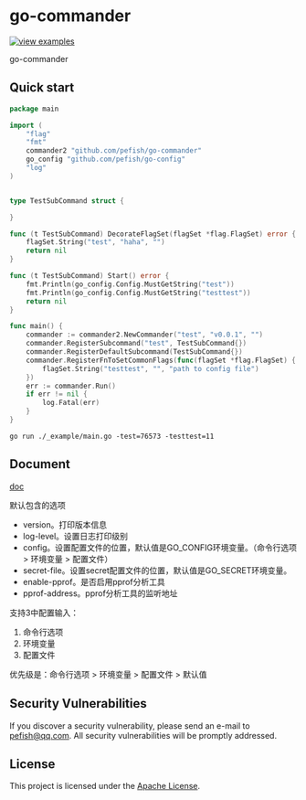 # go-commander

[![view examples](https://img.shields.io/badge/learn%20by-examples-0C8EC5.svg?style=for-the-badge&logo=go)](https://github.com/pefish/go-commander)

go-commander

## Quick start

```go
package main

import (
	"flag"
	"fmt"
	commander2 "github.com/pefish/go-commander"
	go_config "github.com/pefish/go-config"
	"log"
)


type TestSubCommand struct {

}

func (t TestSubCommand) DecorateFlagSet(flagSet *flag.FlagSet) error {
	flagSet.String("test", "haha", "")
	return nil
}

func (t TestSubCommand) Start() error {
	fmt.Println(go_config.Config.MustGetString("test"))
	fmt.Println(go_config.Config.MustGetString("testtest"))
	return nil
}

func main() {
	commander := commander2.NewCommander("test", "v0.0.1", "")
	commander.RegisterSubcommand("test", TestSubCommand{})
	commander.RegisterDefaultSubcommand(TestSubCommand{})
	commander.RegisterFnToSetCommonFlags(func(flagSet *flag.FlagSet) {
		flagSet.String("testtest", "", "path to config file")
	})
	err := commander.Run()
	if err != nil {
		log.Fatal(err)
	}
}

```

```shell script
go run ./_example/main.go -test=76573 -testtest=11
```

## Document

[doc](https://godoc.org/github.com/pefish/go-commander)

默认包含的选项

* version。打印版本信息
* log-level。设置日志打印级别
* config。设置配置文件的位置，默认值是GO_CONFIG环境变量。（命令行选项 > 环境变量 > 配置文件）
* secret-file。设置secret配置文件的位置，默认值是GO_SECRET环境变量。
* enable-pprof。是否启用pprof分析工具
* pprof-address。pprof分析工具的监听地址

支持3中配置输入：

1. 命令行选项
2. 环境变量
3. 配置文件

优先级是：命令行选项 > 环境变量 > 配置文件 > 默认值

## Security Vulnerabilities

If you discover a security vulnerability, please send an e-mail to [pefish@qq.com](mailto:pefish@qq.com). All security vulnerabilities will be promptly addressed.

## License

This project is licensed under the [Apache License](LICENSE).
